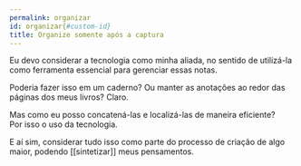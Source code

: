 ```yaml
---
permalink: organizar  
id: organizar{#custom-id}
title: Organize somente após a captura 
---
```


Eu devo considerar a tecnologia como minha aliada, no sentido de utilizá-la como ferramenta essencial para gerenciar essas notas.  

Poderia fazer isso em um caderno? Ou manter as anotações ao redor das páginas dos meus livros? Claro.  

Mas como eu posso concatená-las e localizá-las de maneira eficiente?  
Por isso o uso da tecnologia.  

E aí sim, considerar tudo isso como parte do processo de criação de algo maior, podendo [[sintetizar]] meus pensamentos.